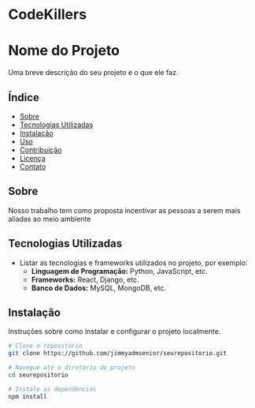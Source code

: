 # CodeKillers
 
 # Nome do Projeto

Uma breve descrição do seu projeto e o que ele faz.

## Índice

- [Sobre](#sobre)
- [Tecnologias Utilizadas](#tecnologias-utilizadas)
- [Instalação](#instalação)
- [Uso](#uso)
- [Contribuição](#contribuição)
- [Licença](#licença)
- [Contato](#contato)

## Sobre

Nosso trabalho tem como proposta incentivar as pessoas a serem mais aliadas ao meio ambiente

## Tecnologias Utilizadas

- Listar as tecnologias e frameworks utilizados no projeto, por exemplo:
  - **Linguagem de Programação:** Python, JavaScript, etc.
  - **Frameworks:** React, Django, etc.
  - **Banco de Dados:** MySQL, MongoDB, etc.

## Instalação

Instruções sobre como instalar e configurar o projeto localmente.

```bash
# Clone o repositório
git clone https://github.com/jimmyadmsenior/seurepositorio.git

# Navegue até o diretório do projeto
cd seurepositorio

# Instale as dependências
npm install

